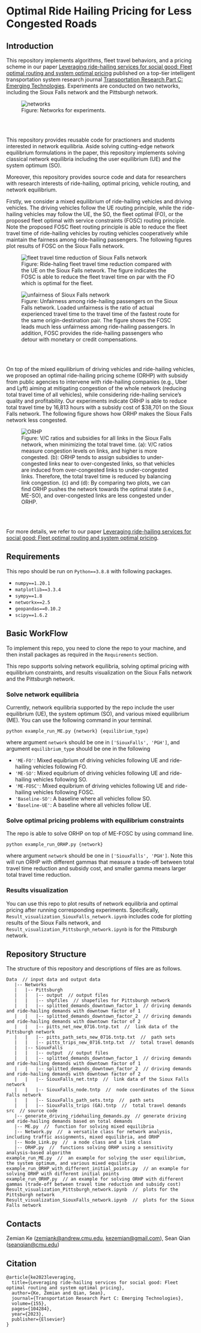 # Optimal Ride Hailing Pricing for Less Congested Roads
## Introduction
This repository implements algorithms, fleet travel behaviors, and a pricing scheme in our paper [Leveraging ride-hailing services for social good: Fleet optimal routing and system optimal pricing](https://www.sciencedirect.com/science/article/pii/S0968090X23002735) published on a top-tier intelligent transportation system research journal [Transportation Research Part C: Emerging Technologies](https://www.sciencedirect.com/journal/transportation-research-part-c-emerging-technologies). Experiments are conducted on two networks, including the Sioux Falls network and the Pittsburgh network.

<figure>
  <img src="Data/images_for_readme/networks.png" alt="networks">
  <figcaption>Figure: Networks for experiments.</figcaption>
</figure> <br/><br/>

This repository provides reusable code for practioners and students interested in network equilibria. Aside solving cutting-edge network equilibrium formulations in the paper, this repository implements solving classical network equilibria including the user equilibrium (UE) and the system optimum (SO).  

Moreover, this repository provides source code and data for researchers with research interests of ride-hailing, optimal pricing, vehicle routing, and network equilibrium. 

Firstly, we consider a mixed equilibrium of ride-hailing vehicles and driving vehicles. The driving vehicles follow the UE routing principle, while the ride-hailing vehicles may follow the UE, the SO, the fleet optimal (FO), or the proposed fleet optimal with service constraints (FOSC) routing principle. Note the proposed FOSC fleet routing principle is able to reduce the fleet travel time of ride-hailing vehicles by routing vehicles cooperatively while maintain the fairness among ride-hailing passengers. The following figures plot results of FOSC on the Sioux Falls network.

<figure>
  <img src="Data/images_for_readme/fleet%20travel%20time%20reduction%20of%20Sioux%20Falls%20network.png" alt="fleet travel time reduction of Sioux Falls network">
  <figcaption>Figure: Ride-haling fleet travel time reduction compared with the UE on the Sioux Falls network. The figure indicates the FOSC is able to reduce the fleet travel time on par with the FO which is optimal for the fleet.</figcaption>
</figure>


<figure>
  <img src="Data/images_for_readme/loaded unfairness of Sioux Falls network.png" alt="unfairness of Sioux Falls network">
  <figcaption>Figure: Unfairness among ride-hailing passengers on the Sioux Falls network. Loaded unfairness is the ratio of actual experienced travel time to the travel time of the fastest route for the same origin-destination pair. The figure shows the FOSC leads much less unfairness among ride-hailing passengers. In addition, FOSC provides the ride-hailing passengers who detour with monetary or credit compensations.</figcaption>
</figure> <br/><br/>

On top of the mixed equilibrium of driving vehicles and ride-hailing vehicles, we proposed an optimal ride-hailing pricing scheme (ORHP) with subsidy from public agencies to intervene with ride-hailing companies (e.g., Uber and Lyft) aiming at mitigating congestion of the whole network (reducing total travel time of all vehicles), while considering ride-hailing service’s quality and profitability. Our experiments indicate ORHP is able to reduce total travel time by 16,813 hours with a subsidy cost of $38,701 on the Sioux Falls network. The following figure shows how ORHP makes the Sioux Falls network less congested.

<figure>
  <img src="Data/images_for_readme/ORHP.png" alt="ORHP">
  <figcaption>Figure: V/C ratios and subsidies for all links in the Sioux Falls network, when minimizing the total travel time. (a): V/C ratios measure congestion levels on links, and higher is more congested. (b): ORHP tends to assign subsidies to under-congested links near to over-congested links, so that vehicles are induced from over-congested links to under-congested links. Therefore, the total travel time is reduced by balancing link congestion. (c) and (d): By comparing two plots, we can find ORHP pushes the network towards the optimal state (i.e., ME-SO), and over-congested links are less congested under ORHP.  </figcaption>
</figure> <br/><br/>

For more details, we refer to our paper [Leveraging ride-hailing services for social good: Fleet optimal routing and system optimal pricing](https://www.sciencedirect.com/science/article/pii/S0968090X23002735).

## Requirements
This repo should be run on `Python==3.8.8` with following packages.
- `numpy==1.20.1`
- `matplotlib==3.3.4`
- `sympy==1.8`
- `networkx==2.5`
- `geopandas==0.10.2`
- `scipy==1.6.2`

## Basic WorkFlow
To implement this repo, you need to clone the repo to your machine, and then install packages as required in the `Requirements` section.

This repo supports solving network equilibria, solving optimal pricing with equilibrium constraints, and results visualization on the Sioux Falls network and the Pittsburgh network.

### Solve network equilibria
Currently, network equilibria supported by the repo include the user equilibrium (UE), the system optimum (SO), and various mixed equilibrium (ME). You can use the following command in your terminal.

```python example_run_ME.py {network} {equilibrium_type}```

where argument `network` should be one in `['SiouxFalls', 'PGH']`, and argument `equilibrium_type` should be one in the following

- `'ME-FO'`: Mixed equibrium of driving vehicles following UE and ride-hailing vehicles following FO.
- `'ME-SO'`: Mixed equibrium of driving vehicles following UE and ride-hailing vehicles following SO.
- `'ME-FOSC'`: Mixed equibrium of driving vehicles following UE and ride-hailing vehicles following FOSC.
- `'Baseline-SO'`: A baseline where all vehicles follow SO.
- `'Baseline-UE'`: A baseline where all vehicles follow UE.

### Solve optimal pricing problems with equilibrium constraints
The repo is able to solve ORHP on top of ME-FOSC by using command line.

```python example_run_ORHP.py {network}```

where argument `network` should be one in `['SiouxFalls', 'PGH']`. Note this will run ORHP with different gammas that measure a trade-off between total travel time reduction and subsidy cost, and smaller gamma means larger total travel time reduction.

### Results visualization
You can use this repo to plot results of network equilibria and optimal pricing after running corresponding experiments. Specifically, `Result_visualization_SiouxFalls_network.ipynb` includes code for plotting results of the Sioux Falls network, and `Result_visualization_Pittsburgh_network.ipynb` is for the Pittsburgh network.


## Repository Structure
The structure of this repository and descriptions of files are as follows.
``` 
Data  // input data and output data
   |-- Networks
   |   |-- Pittsburgh
   |   |   |-- output  // output files
   |   |   |-- shpfiles  // shapefiles for Pittsburgh network
   |   |   |-- splitted_demands_downtown_factor_1  // driving demands and ride-hailing demands with downtown factor of 1
   |   |   |-- splitted_demands_downtown_factor_2  // driving demands and ride-hailing demands with downtown factor of 2
   |   |   |-- pitts_net_new_0716.tntp.txt  //  link data of the Pittsburgh network
   |   |   |-- pitts_path_sets_new_0716.tntp.txt  //  path sets
   |   |   |-- pitts_trips_new_0716.tntp.txt  //  total travel demands
   |   |-- SiouxFalls
   |   |   |-- output  // output files
   |   |   |-- splitted_demands_downtown_factor_1  // driving demands and ride-hailing demands with downtown factor of 1
   |   |   |-- splitted_demands_downtown_factor_2  // driving demands and ride-hailing demands with downtown factor of 2
   |   |   |-- SiouxFalls_net.tntp  //  link data of the Sioux Falls network
   |   |   |-- SiouxFalls_node.tntp  //  node coordinates of the Sioux Falls network
   |   |   |-- SiouxFalls_path_sets.tntp  //  path sets
   |   |   |-- SiouxFalls_trips (GA).tntp  //  total travel demands
src  // source code
   |-- generate_driving_ridehailing_demands.py  // generate driving and ride-hailing demands based on total demands
   |-- ME.py  //  function for solving mixed equilibria
   |-- Network.py  //  a versatile class for network analysis, including traffic assignments, mixed equilibria, and ORHP
   |-- Node_Link.py  //  a node class and a link class
   |-- ORHP.py  //  functions solving ORHP using a sensitivity analysis-based algorithm
example_run_ME.py  //  an example for solving the user equilibrium, the system optimum, and various mixed equilibria
example_run_ORHP_with_different_initial_points.py  // an example for solving ORHP with different initial points
example_run_ORHP.py  // an example for solving ORHP with different gammas (trade-off between travel time reduction and subsidy cost)
Result_visualization_Pittsburgh_network.ipynb  //  plots for the Pittsburgh network
Result_visualization_SiouxFalls_network.ipynb  //  plots for the Sioux Falls network
```

## Contacts
Zemian Ke (zemiank@andrew.cmu.edu, kezemian@gmail.com), Sean Qian (seanqian@cmu.edu)

## Citation
```
@article{ke2023leveraging,
  title={Leveraging ride-hailing services for social good: Fleet optimal routing and system optimal pricing},
  author={Ke, Zemian and Qian, Sean},
  journal={Transportation Research Part C: Emerging Technologies},
  volume={155},
  pages={104284},
  year={2023},
  publisher={Elsevier}
}
```
